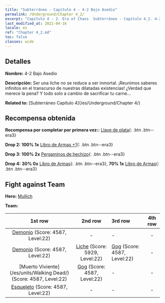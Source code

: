 ```yaml
---
title: "Subterráneo - Capítulo 4 - 4-2 Bajo Asedio"
permalink: /Underground/Chapter 4_2/
excerpt: "Capítulo 4 - 2. Era of Chaos  Subterráneo - Capítulo 4_2. 4-2 Bajo Asedio"
last_modified_at: 2021-04-16
locale: es
ref: "Chapter 4_2.md"
toc: false
classes: wide
---
```


## Detalles

 **Nombre:** 4-2 Bajo Asedio

 **Descripción:** Ser una liche no se reduce a ser inmortal. ¡Reunimos saberes infinitos en el transcurso de nuestras dilatadas existencias! ¿Verdad que merece la pena? Y todo solo a cambio de sacrificar tu carne...

 **Related to:** [Subterráneo Capítulo 4](/es/Underground/Chapter 4/)

## Recompensa obtenida

 **Recompensa por completar por primera vez::** [Llave de plata](/es/Items/con_693/){: .btn .btn--era3}

 **Drop 2:** **100% 1x** [Libro de Armas +1](/es/Items/mat_25/){: .btn .btn--era3}

 **Drop 3:** **100% 2x** [Pergaminos de hechizo](/es/Items/con_694/){: .btn .btn--era3}

 **Drop 4:** **30% 0x** [Libro de Armas](/es/Items/mat_18/){: .btn .btn--era3}, **70% 1x** [Libro de Armas](/es/Items/mat_18/){: .btn .btn--era3}


## Fight against Team
 **Hero:** [Mullich](/es/heroes/Mullich/)

 **Team:**


  | 1st row | 2nd row | 3rd row | 4th row |
  |:----:|:----:|:----|:----:|
  | [Demonio](/es/units/Demon/) (Score: 4587, Level:22)  | - | - | - |
  | [Demonio](/es/units/Demon/) (Score: 4587, Level:22)  | [Liche](/es/units/Lich/) (Score: 5929, Level:22)  | [Gog](/es/units/Gog/) (Score: 4587, Level:22)  | - |
  | [Muerto Viviente](/es/units/Walking Dead/) (Score: 4587, Level:22)  | [Gog](/es/units/Gog/) (Score: 4587, Level:22)  | - | - |
  | [Esqueleto](/es/units/Skeleton/) (Score: 4587, Level:22)  | - | - | - |


